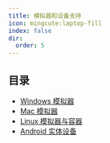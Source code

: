 ```yaml
---
title: 模拟器和设备支持
icon: mingcute:laptop-fill
index: false
dir:
  order: 5
---
```


## 目录

- [Windows 模拟器](./windows.md)
- [Mac 模拟器](./macos.md)
- [Linux 模拟器与容器](./linux.md)
- [Android 实体设备](./android.md)
